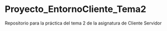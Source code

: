 # Proyecto_EntornoCliente_Tema2
Repositorio para la práctica del tema 2 de la asignatura de Cliente Servidor
